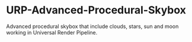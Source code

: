 # URP-Advanced-Procedural-Skybox
Advanced procedural skybox that include clouds, stars, sun and moon working in Universal Render Pipeline.
